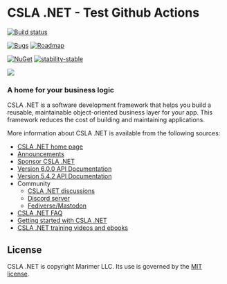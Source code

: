 CSLA .NET - Test Github Actions 
====
[![Build status](https://github.com/MarimerLLC/csla/actions/workflows/ci.yaml/badge.svg)](https://github.com/MarimerLLC/csla/actions/workflows/ci.yaml)


[![Bugs](https://img.shields.io/github/issues/marimerllc/csla/kind%2Fbug)](https://github.com/MarimerLLC/csla/issues?q=is%3Aissue+is%3Aopen+label%3Akind%2Fbug)
[![Roadmap](https://img.shields.io/github/issues/marimerllc/csla/flag%2Froadmap)](https://github.com/MarimerLLC/csla/issues?q=is%3Aissue+is%3Aopen+label%3Aflag%2Froadmap)

[![NuGet](https://img.shields.io/nuget/v/Csla.svg)](https://www.nuget.org/packages/Csla) [![stability-stable](https://img.shields.io/badge/stability-stable-green.svg)](https://github.com/emersion/stability-badges#stable)

![](https://raw.github.com/MarimerLLC/csla/main/Support/Logos/csla%20win8_mid.png)

### A home for your business logic

CSLA .NET is a software development framework that helps you build a reusable, maintainable object-oriented business layer for your app. This framework reduces the cost of building and maintaining applications. 

More information about CSLA .NET is available from the following sources:

* [CSLA .NET home page](http://www.cslanet.com)
* [Announcements](https://github.com/MarimerLLC/csla/discussions?discussions_q=category%3AAnnouncements)
* [Sponsor CSLA .NET](https://github.com/sponsors/rockfordlhotka)
* [Version 6.0.0 API Documentation](https://cslanet.com/6.0.0/html/md__c___users_korye_source_repos_csla_6_0_0__source_readme.html)
* [Version 5.4.2 API Documentation](https://cslanet.com/5.4.2/html/index.html)
* Community
   * [CSLA .NET discussions](https://github.com/MarimerLLC/csla/discussions) 
   * [Discord server](https://discord.gg/9ahKjb7ccf)
   * [Fediverse/Mastodon](https://dotnet.social/@cslanet)
* [CSLA .NET FAQ](https://github.com/MarimerLLC/csla/blob/main/docs/readme.md)
* [Getting started with CSLA .NET](https://github.com/MarimerLLC/csla/blob/main/docs/Getting-started.md)
* [CSLA .NET training videos and ebooks](https://github.com/MarimerLLC/csla/blob/main/docs/Books-and-videos.md)

License
-------
CSLA .NET is copyright Marimer LLC.
Its use is governed by the [MIT license](https://github.com/MarimerLLC/csla/blob/main/license.md).
